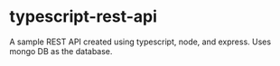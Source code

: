 # typescript-rest-api

A sample REST API created using typescript, node, and express. Uses mongo DB as the database.
